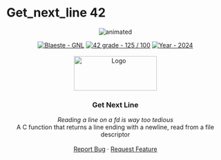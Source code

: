 # Get_next_line 42

<p align="center">
  <img src="https://github.com/Blaeste/gifforgeek/blob/main/giphy.webp" alt="animated" />
</p>

<div id="top"></div>

<div align="center">
	<a href="https://github.com/Blaeste/Get_next_line" title="My repo"><img src="https://img.shields.io/static/v1?label=Blaeste&message=get_next_line&color=blue&logo=github&style=for-the-badge" alt="Blaeste - GNL"></a>
	<a href="https://"><img src="https://img.shields.io/badge/42_grade-125_%2F_100-2ea44f?style=for-the-badge" alt="42 grade - 125 / 100"></a>
	<a href="https://"><img src="https://img.shields.io/badge/Year-2024-ffad9b?style=for-the-badge" alt="Year - 2024"></a>
</div>

<!-- PROJECT LOGO -->
<br />
<div align="center">
  <a>
    <img src="https://www.42mulhouse.fr/wp-content/uploads/2022/06/logo-42-Mulhouse-white.svg" alt="Logo" width="192" height="80">
  </a>

  <h3 align="center">Get Next Line</h3>

  <p align="center">
	  <em>Reading a line on a fd is way too tedious</em><br/>
    A C function that returns a line ending with a newline, read from a file descriptor
    <br />
    <br />
    <a href="https://github.com/Link-Wolf/get_next_line/issues">Report Bug</a>
    ·
    <a href="https://github.com/Link-Wolf/get_next_line/issues">Request Feature</a>
  </p>
</div>
